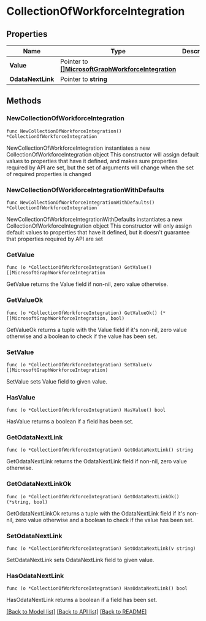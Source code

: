 # CollectionOfWorkforceIntegration

## Properties

Name | Type | Description | Notes
------------ | ------------- | ------------- | -------------
**Value** | Pointer to [**[]MicrosoftGraphWorkforceIntegration**](MicrosoftGraphWorkforceIntegration.md) |  | [optional] 
**OdataNextLink** | Pointer to **string** |  | [optional] 

## Methods

### NewCollectionOfWorkforceIntegration

`func NewCollectionOfWorkforceIntegration() *CollectionOfWorkforceIntegration`

NewCollectionOfWorkforceIntegration instantiates a new CollectionOfWorkforceIntegration object
This constructor will assign default values to properties that have it defined,
and makes sure properties required by API are set, but the set of arguments
will change when the set of required properties is changed

### NewCollectionOfWorkforceIntegrationWithDefaults

`func NewCollectionOfWorkforceIntegrationWithDefaults() *CollectionOfWorkforceIntegration`

NewCollectionOfWorkforceIntegrationWithDefaults instantiates a new CollectionOfWorkforceIntegration object
This constructor will only assign default values to properties that have it defined,
but it doesn't guarantee that properties required by API are set

### GetValue

`func (o *CollectionOfWorkforceIntegration) GetValue() []MicrosoftGraphWorkforceIntegration`

GetValue returns the Value field if non-nil, zero value otherwise.

### GetValueOk

`func (o *CollectionOfWorkforceIntegration) GetValueOk() (*[]MicrosoftGraphWorkforceIntegration, bool)`

GetValueOk returns a tuple with the Value field if it's non-nil, zero value otherwise
and a boolean to check if the value has been set.

### SetValue

`func (o *CollectionOfWorkforceIntegration) SetValue(v []MicrosoftGraphWorkforceIntegration)`

SetValue sets Value field to given value.

### HasValue

`func (o *CollectionOfWorkforceIntegration) HasValue() bool`

HasValue returns a boolean if a field has been set.

### GetOdataNextLink

`func (o *CollectionOfWorkforceIntegration) GetOdataNextLink() string`

GetOdataNextLink returns the OdataNextLink field if non-nil, zero value otherwise.

### GetOdataNextLinkOk

`func (o *CollectionOfWorkforceIntegration) GetOdataNextLinkOk() (*string, bool)`

GetOdataNextLinkOk returns a tuple with the OdataNextLink field if it's non-nil, zero value otherwise
and a boolean to check if the value has been set.

### SetOdataNextLink

`func (o *CollectionOfWorkforceIntegration) SetOdataNextLink(v string)`

SetOdataNextLink sets OdataNextLink field to given value.

### HasOdataNextLink

`func (o *CollectionOfWorkforceIntegration) HasOdataNextLink() bool`

HasOdataNextLink returns a boolean if a field has been set.


[[Back to Model list]](../README.md#documentation-for-models) [[Back to API list]](../README.md#documentation-for-api-endpoints) [[Back to README]](../README.md)


